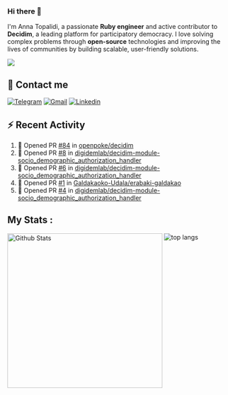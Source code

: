### Hi there 👋

I'm Anna Topalidi, a passionate **Ruby engineer** and active contributor to **Decidim**, a leading platform for participatory democracy. I love solving complex problems through **open-source** technologies and improving the lives of communities by building scalable, user-friendly solutions.

<img src="https://komarev.com/ghpvc/?username=antopalidi&color=blueviolet&style=for-the-badge">

## 📩 Contact me 
[![Telegram](https://img.shields.io/badge/Telegram-2CA5E0?style=for-the-badge&logo=telegram&logoColor=white)](https://t.me/anna_top)
[![Gmail](https://img.shields.io/badge/email-D14836?style=for-the-badge&logo=gmail&logoColor=white)](mailto:topalididev@gmail.com)
[![Linkedin](https://img.shields.io/badge/LinkedIn-0077B5?style=for-the-badge&logo=linkedin&logoColor=white)](https://www.linkedin.com/in/topalidi/)
<!-- [![Codewars](https://img.shields.io/badge/Codewars-B1361E?style=for-the-badge&logo=Codewars&logoColor=white)](https://www.codewars.com/users/antopalidi) -->

## :zap: Recent Activity

<!--START_SECTION:activity-->
1. 💪 Opened PR [#84](https://github.com/openpoke/decidim/pull/84) in [openpoke/decidim](https://github.com/openpoke/decidim)
2. 💪 Opened PR [#8](https://github.com/digidemlab/decidim-module-socio_demographic_authorization_handler/pull/8) in [digidemlab/decidim-module-socio_demographic_authorization_handler](https://github.com/digidemlab/decidim-module-socio_demographic_authorization_handler)
3. 💪 Opened PR [#6](https://github.com/digidemlab/decidim-module-socio_demographic_authorization_handler/pull/6) in [digidemlab/decidim-module-socio_demographic_authorization_handler](https://github.com/digidemlab/decidim-module-socio_demographic_authorization_handler)
4. 💪 Opened PR [#1](https://github.com/Galdakaoko-Udala/erabaki-galdakao/pull/1) in [Galdakaoko-Udala/erabaki-galdakao](https://github.com/Galdakaoko-Udala/erabaki-galdakao)
5. 💪 Opened PR [#4](https://github.com/digidemlab/decidim-module-socio_demographic_authorization_handler/pull/4) in [digidemlab/decidim-module-socio_demographic_authorization_handler](https://github.com/digidemlab/decidim-module-socio_demographic_authorization_handler)
<!--END_SECTION:activity-->

## My Stats :
<!--
<img alt="activity" src="https://streak-stats.demolab.com?user=antopalidi" />
-->
<div>
<img align="top" width="350px" alt="Github Stats" src="https://github-readme-stats-git-master-antopalidis-projects.vercel.app/api?username=antopalidi&count_private=true&show_icons=true&hide_border=true" />
<img align="top" alt="top langs" src="https://github-readme-stats-git-master-antopalidis-projects.vercel.app/api/top-langs/?username=antopalidi&layout=compact" />
 </div>

<!--
**antopalidi/antopalidi** is a ✨ _special_ ✨ repository because its `README.md` (this file) appears on your GitHub profile.
-->
